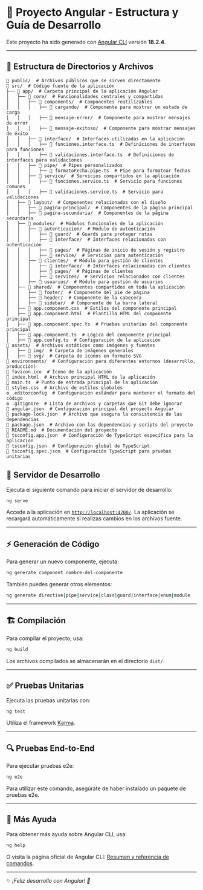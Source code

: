 # 🌟 Proyecto Angular - Estructura y Guía de Desarrollo

Este proyecto ha sido generado con [Angular CLI](https://github.com/angular/angular-cli) versión **18.2.4**.

---

## 📁 Estructura de Directorios y Archivos

```scss📁 node_modules/  # Dependencias del proyecto instaladas mediante npm
📁 public/  # Archivos públicos que se sirven directamente
📁 src/  # Código fuente de la aplicación
├── 📁 app/  # Carpeta principal de la aplicación Angular
│   ├── 📁 core/  # Funcionalidades centrales y compartidas
│   │   ├── 📁 components/  # Componentes reutilizables
│   │   │   ├── 📁 cargando/  # Componente para mostrar un estado de carga
│   │   │   ├── 📁 mensaje-error/  # Componente para mostrar mensajes de error
│   │   │   ├── 📁 mensaje-exitoso/  # Componente para mostrar mensajes de éxito
│   │   ├── 📁 interface/  # Interfaces utilizadas en la aplicación
│   │   │   ├── 📄 funciones.interface.ts  # Definiciones de interfaces para funciones
│   │   │   ├── 📄 validaciones.interface.ts  # Definiciones de interfaces para validaciones
│   │   ├── 📁 pipe/  # Pipes personalizados
│   │   │   ├── 📄 formatoFecha.pipe.ts  # Pipe para formatear fechas
│   │   ├── 📁 service/  # Servicios compartidos en la aplicación
│   │   │   ├── 📄 funciones.service.ts  # Servicio para funciones comunes
│   │   │   ├── 📄 validaciones.service.ts  # Servicio para validaciones
│   ├── 📁 layout/  # Componentes relacionados con el diseño
│   │   ├── 📁 pagina-principal/  # Componentes de la página principal
│   │   ├── 📁 pagina-secundaria/  # Componentes de la página secundaria
│   ├── 📁 modules/  # Módulos funcionales de la aplicación
│   │   ├── 📁 autenticacion/  # Módulo de autenticación
│   │   │   ├── 📁 guard/  # Guards para proteger rutas
│   │   │   ├── 📁 interface/  # Interfaces relacionadas con autenticación
│   │   │   ├── 📁 pages/  # Páginas de inicio de sesión y registro
│   │   │   ├── 📁 service/  # Servicios para autenticación
│   │   ├── 📁 clientes/  # Módulo para gestión de clientes
│   │   │   ├── 📁 interface/  # Interfaces relacionadas con clientes
│   │   │   ├── 📁 pages/  # Páginas de clientes
│   │   │   ├── 📁 services/  # Servicios relacionados con clientes
│   │   ├── 📁 usuarios/  # Módulo para gestión de usuarios
│   ├── 📁 shared/  # Componentes compartidos en toda la aplicación
│   │   ├── 📁 footer/  # Componente del pie de página
│   │   ├── 📁 header/  # Componente de la cabecera
│   │   ├── 📁 sidebar/  # Componente de la barra lateral
│   ├── 📄 app.component.css  # Estilos del componente principal
│   ├── 📄 app.component.html  # Plantilla HTML del componente principal
│   ├── 📄 app.component.spec.ts  # Pruebas unitarias del componente principal
│   ├── 📄 app.component.ts  # Lógica del componente principal
│   ├── 📄 app.config.ts  # Configuración de la aplicación
📁 assets/  # Archivos estáticos como imágenes y fuentes
│   ├── 📁 img/  # Carpeta de imágenes generales
│   ├── 📁 svg/  # Carpeta de íconos en formato SVG
📁 environments/  # Configuración para diferentes entornos (desarrollo, producción)
📄 favicon.ico  # Ícono de la aplicación
📄 index.html  # Archivo principal HTML de la aplicación
📄 main.ts  # Punto de entrada principal de la aplicación
📄 styles.css  # Archivo de estilos globales
⚙️ .editorconfig  # Configuración estándar para mantener el formato del código
⚙️ .gitignore  # Lista de archivos y carpetas que Git debe ignorar
📄 angular.json  # Configuración principal del proyecto Angular
📄 package-lock.json  # Archivo que asegura la consistencia de las dependencias
📄 package.json  # Archivo con las dependencias y scripts del proyecto
📄 README.md  # Documentación del proyecto
📄 tsconfig.app.json  # Configuración de TypeScript específica para la aplicación
📄 tsconfig.json  # Configuración global de TypeScript
📄 tsconfig.spec.json  # Configuración TypeScript para pruebas unitarias

```

## 🚀 Servidor de Desarrollo

Ejecuta el siguiente comando para iniciar el servidor de desarrollo:

```sh
ng serve
```

Accede a la aplicación en [`http://localhost:4200/`](http://localhost:4200/). La aplicación se recargará automáticamente si realizas cambios en los archivos fuente.

---

## ⚡ Generación de Código

Para generar un nuevo componente, ejecuta:

```sh
ng generate component nombre-del-componente
```

También puedes generar otros elementos:

```sh
ng generate directive|pipe|service|class|guard|interface|enum|module
```

---

## 🏗️ Compilación

Para compilar el proyecto, usa:

```sh
ng build
```

Los archivos compilados se almacenarán en el directorio `dist/`.

---

## ✅ Pruebas Unitarias

Ejecuta las pruebas unitarias con:

```sh
ng test
```

Utiliza el framework [Karma](https://karma-runner.github.io).

---

## 🔍 Pruebas End-to-End

Para ejecutar pruebas e2e:

```sh
ng e2e
```

Para utilizar este comando, asegúrate de haber instalado un paquete de pruebas e2e.

---

## 📖 Más Ayuda

Para obtener más ayuda sobre Angular CLI, usa:

```sh
ng help
```

O visita la página oficial de Angular CLI: [Resumen y referencia de comandos](https://angular.dev/tools/cli).

---

✨ _¡Feliz desarrollo con Angular! 🚀_

